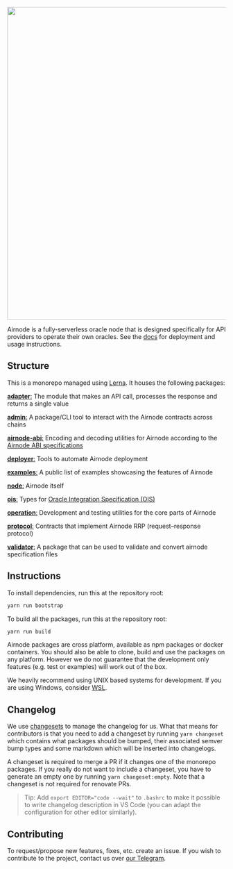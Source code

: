 <p align="center">
  <img
    src="https://user-images.githubusercontent.com/19530665/93134568-9bc9f580-f6e1-11ea-9a21-d9f5bed74fc7.png"
    width="720"
  />
</p>

Airnode is a fully-serverless oracle node that is designed specifically for API providers to operate their own oracles.
See the [docs](https://github.com/api3dao/api3-docs) for deployment and usage instructions.

## Structure

This is a monorepo managed using [Lerna](https://github.com/lerna/lerna). It houses the following packages:

[**adapter**:](https://github.com/api3dao/airnode/tree/master/packages/airnode-adapter) The module that makes an API
call, processes the response and returns a single value

[**admin**:](https://github.com/api3dao/airnode/tree/master/packages/airnode-admin) A package/CLI tool to interact with
the Airnode contracts across chains

[**airnode-abi**:](https://github.com/api3dao/airnode/tree/master/packages/airnode-abi) Encoding and decoding utilities
for Airnode according to the
[Airnode ABI specifications](https://docs.api3.org/airnode/latest/reference/specifications/airnode-abi-specifications.html)

[**deployer**:](https://github.com/api3dao/airnode/tree/master/packages/airnode-deployer) Tools to automate Airnode
deployment

[**examples**:](https://github.com/api3dao/airnode/tree/master/packages/airnode-examples) A public list of examples
showcasing the features of Airnode

[**node**:](https://github.com/api3dao/airnode/tree/master/packages/airnode-node) Airnode itself

[**ois**:](https://github.com/api3dao/airnode/tree/master/packages/airnode-ois) Types for
[Oracle Integration Specification (OIS)](https://docs.api3.org/ois/latest/)

[**operation**:](https://github.com/api3dao/airnode/tree/master/packages/airnode-operation) Development and testing
utilities for the core parts of Airnode

[**protocol**:](https://github.com/api3dao/airnode/tree/master/packages/airnode-protocol) Contracts that implement
Airnode RRP (request–response protocol)

[**validator**:](https://github.com/api3dao/airnode/tree/master/packages/airnode-validator) A package that can be used
to validate and convert airnode specification files

## Instructions

To install dependencies, run this at the repository root:

```sh
yarn run bootstrap
```

To build all the packages, run this at the repository root:

```sh
yarn run build
```

Airnode packages are cross platform, available as npm packages or docker containers. You should also be able to clone,
build and use the packages on any platform. However we do not guarantee that the development only features (e.g. test or
examples) will work out of the box.

We heavily recommend using UNIX based systems for development. If you are using Windows, consider
[WSL](https://docs.microsoft.com/en-us/windows/wsl/install).

## Changelog

We use [changesets](https://github.com/atlassian/changesets) to manage the changelog for us. What that means for
contributors is that you need to add a changeset by running `yarn changeset` which contains what packages should be
bumped, their associated semver bump types and some markdown which will be inserted into changelogs.

A changeset is required to merge a PR if it changes one of the monorepo packages. If you really do not want to include a
changeset, you have to generate an empty one by running `yarn changeset:empty`. Note that a changeset is not required
for renovate PRs.

> Tip: Add `export EDITOR="code --wait"` to `.bashrc` to make it possible to write changelog description in VS Code (you
> can adapt the configuration for other editor similarly).

## Contributing

To request/propose new features, fixes, etc. create an issue. If you wish to contribute to the project, contact us over
[our Telegram](https://t.me/API3DAO).
